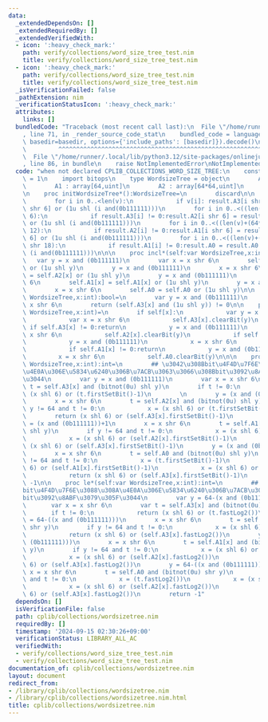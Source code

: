 ```yaml
---
data:
  _extendedDependsOn: []
  _extendedRequiredBy: []
  _extendedVerifiedWith:
  - icon: ':heavy_check_mark:'
    path: verify/collections/word_size_tree_test.nim
    title: verify/collections/word_size_tree_test.nim
  - icon: ':heavy_check_mark:'
    path: verify/collections/word_size_tree_test.nim
    title: verify/collections/word_size_tree_test.nim
  _isVerificationFailed: false
  _pathExtension: nim
  _verificationStatusIcon: ':heavy_check_mark:'
  attributes:
    links: []
  bundledCode: "Traceback (most recent call last):\n  File \"/home/runner/.local/lib/python3.12/site-packages/onlinejudge_verify/documentation/build.py\"\
    , line 71, in _render_source_code_stat\n    bundled_code = language.bundle(stat.path,\
    \ basedir=basedir, options={'include_paths': [basedir]}).decode()\n          \
    \         ^^^^^^^^^^^^^^^^^^^^^^^^^^^^^^^^^^^^^^^^^^^^^^^^^^^^^^^^^^^^^^^^^^^^^^^^^^^^^^^^^\n\
    \  File \"/home/runner/.local/lib/python3.12/site-packages/onlinejudge_verify/languages/nim.py\"\
    , line 86, in bundle\n    raise NotImplementedError\nNotImplementedError\n"
  code: "when not declared CPLIB_COLLECTIONS_WORD_SIZE_TREE:\n    const CPLIB_COLLECTIONS_WORD_SIZE_TREE*\
    \ = 1\n    import bitops\n    type WordsizeTree = object\n        A0 : uint\n\
    \        A1 : array[64,uint]\n        A2 : array[64*64,uint]\n        A3 : array[64*64*64,uint]\n\
    \n    proc initWordsizeTree*():WordsizeTree=\n        discard\n\n    proc initWordsizeTree*(v:seq[bool]):WordsizeTree=\n\
    \        for i in 0..<len(v):\n            if v[i]: result.A3[i shr 6] = result.A3[i\
    \ shr 6] or (1u shl (i and(0b111111)))\n        for i in 0..<((len(v)+(63)) shr\
    \ 6):\n            if result.A3[i] != 0:result.A2[i shr 6] = result.A2[i shr 6]\
    \ or (1u shl (i and(0b111111)))\n        for i in 0..<((len(v)+(64*64-1)) shr\
    \ 12):\n            if result.A2[i] != 0:result.A1[i shr 6] = result.A1[i shr\
    \ 6] or (1u shl (i and(0b111111)))\n        for i in 0..<((len(v)+(64*64*64-1))\
    \ shr 18):\n            if result.A1[i] != 0:result.A0 = result.A0 or (1u shl\
    \ (i and(0b111111)))\n\n\n    proc incl*(self:var WordsizeTree,x:int)=\n     \
    \   var y = x and (0b111111)\n        var x = x shr 6\n        self.A3[x] = self.A3[x]\
    \ or (1u shl y)\n        y = x and (0b111111)\n        x = x shr 6\n        self.A2[x]\
    \ = self.A2[x] or (1u shl y)\n        y = x and (0b111111)\n        x = x shr\
    \ 6\n        self.A1[x] = self.A1[x] or (1u shl y)\n        y = x and (0b111111)\n\
    \        x = x shr 6\n        self.A0 = self.A0 or (1u shl y)\n\n    proc `[]`*(self:var\
    \ WordsizeTree,x:int):bool=\n        var y = x and (0b111111)\n        var x =\
    \ x shr 6\n        return (self.A3[x] and (1u shl y)) != 0\n\n    proc excl*(self:var\
    \ WordsizeTree,x:int)=\n        if self[x]:\n            var y = x and (0b111111)\n\
    \            var x = x shr 6\n            self.A3[x].clearBit(y)\n           \
    \ if self.A3[x] != 0:return\n            y = x and (0b111111)\n            x =\
    \ x shr 6\n            self.A2[x].clearBit(y)\n            if self.A2[x] != 0:return\n\
    \            y = x and (0b111111)\n            x = x shr 6\n            self.A1[x].clearBit(y)\n\
    \            if self.A1[x] != 0:return\n            y = x and (0b111111)\n   \
    \         x = x shr 6\n            self.A0.clearBit(y)\n\n\n    proc ge*(self:var\
    \ WordsizeTree,x:int):int=\n        ## \u3042\u308Bbit\u4F4D\u7F6E\u3088\u308A\
    \u4E0A\u306E\u5834\u6240\u306B\u7ACB\u3063\u3066\u308Bbit\u3092\u8ABF\u3079\u305F\
    \u3044\n        var y = x and (0b111111)\n        var x = x shr 6\n        var\
    \ t = self.A3[x] and (bitnot(0u) shl y)\n        if t != 0:\n            return\
    \ (x shl 6) or (t.firstSetBit()-1)\n        \n        y = (x and (0b111111))+1\n\
    \        x = x shr 6\n        t = self.A2[x] and (bitnot(0u) shl y)\n        if\
    \ y != 64 and t != 0:\n            x = (x shl 6) or (t.firstSetBit()-1)\n    \
    \        return (x shl 6) or (self.A3[x].firstSetBit()-1)\n        \n        y\
    \ = (x and (0b111111))+1\n        x = x shr 6\n        t = self.A1[x] and (bitnot(0u)\
    \ shl y)\n        if y != 64 and t != 0:\n            x = (x shl 6) or (t.firstSetBit()-1)\n\
    \            x = (x shl 6) or (self.A2[x].firstSetBit()-1)\n            return\
    \ (x shl 6) or (self.A3[x].firstSetBit()-1)\n        y = (x and (0b111111))+1\n\
    \        x = x shr 6\n        t = self.A0 and (bitnot(0u) shl y)\n        if y\
    \ != 64 and t != 0:\n            x = (t.firstSetBit()-1)\n            x = (x shl\
    \ 6) or (self.A1[x].firstSetBit()-1)\n            x = (x shl 6) or (self.A2[x].firstSetBit()-1)\n\
    \            return (x shl 6) or (self.A3[x].firstSetBit()-1)\n        return\
    \ -1\n\n    proc le*(self:var WordsizeTree,x:int):int=\n        ## \u3042\u308B\
    bit\u4F4D\u7F6E\u3088\u308A\u4E0A\u306E\u5834\u6240\u306B\u7ACB\u3063\u3066\u308B\
    bit\u3092\u8ABF\u3079\u305F\u3044\n        var y = 64-(x and (0b111111))-1\n \
    \       var x = x shr 6\n        var t = self.A3[x] and (bitnot(0u) shr y)\n \
    \       if t != 0:\n            return (x shl 6) or (t.fastLog2())\n        y\
    \ = 64-((x and (0b111111)))\n        x = x shr 6\n        t = self.A2[x] and (bitnot(0u)\
    \ shr y)\n        if y != 64 and t != 0:\n            x = (x shl 6) or (t.fastLog2())\n\
    \            return (x shl 6) or (self.A3[x].fastLog2())\n        y = 64-((x and\
    \ (0b111111)))\n        x = x shr 6\n        t = self.A1[x] and (bitnot(0u) shr\
    \ y)\n        if y != 64 and t != 0:\n            x = (x shl 6) or (t.fastLog2())\n\
    \            x = (x shl 6) or (self.A2[x].fastLog2())\n            return (x shl\
    \ 6) or (self.A3[x].fastLog2())\n        y = 64-((x and (0b111111)))\n       \
    \ x = x shr 6\n        t = self.A0 and (bitnot(0u) shr y)\n        if y != 64\
    \ and t != 0:\n            x = (t.fastLog2())\n            x = (x shl 6) or (self.A1[x].fastLog2())\n\
    \            x = (x shl 6) or (self.A2[x].fastLog2())\n            return (x shl\
    \ 6) or (self.A3[x].fastLog2())\n        return -1"
  dependsOn: []
  isVerificationFile: false
  path: cplib/collections/wordsizetree.nim
  requiredBy: []
  timestamp: '2024-09-15 02:30:26+09:00'
  verificationStatus: LIBRARY_ALL_AC
  verifiedWith:
  - verify/collections/word_size_tree_test.nim
  - verify/collections/word_size_tree_test.nim
documentation_of: cplib/collections/wordsizetree.nim
layout: document
redirect_from:
- /library/cplib/collections/wordsizetree.nim
- /library/cplib/collections/wordsizetree.nim.html
title: cplib/collections/wordsizetree.nim
---
```

